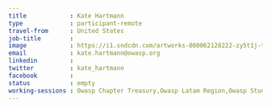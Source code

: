 ```yaml
---
title            : Kate Hartmann
type             : participant-remote
travel-from      : United States
job-title        :
image            : https://i1.sndcdn.com/artworks-000062128222-zy5t1j-t500x500.jpg
email            : kate.hartmann@owasp.org
linkedin         :
twitter          : kate_hartmann
facebook         :
status           : empty
working-sessions : Owasp Chapter Treasury,Owasp Latam Region,Owasp Student Chapters,Owasp-Website
---
```


<!-- put more details about participant here -->
